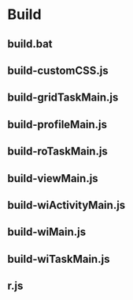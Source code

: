 # Build

## build.bat


## build-customCSS.js


## build-gridTaskMain.js


## build-profileMain.js


## build-roTaskMain.js


## build-viewMain.js


## build-wiActivityMain.js


## build-wiMain.js


## build-wiTaskMain.js


## r.js
